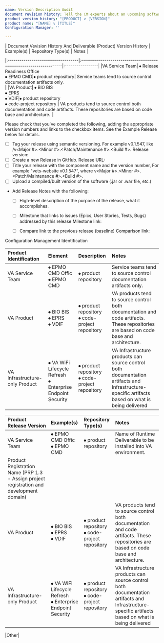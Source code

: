 ```yaml
---
name: Version Description Audit
document revision history: Tell the CM experts about an upcoming software release
product version history: "[PRODUCT] v [VERSION]"
product name: "[NAME] v [TITLE]"
Configuration Manager: ''

---
```


| Document Vevision History
And
Deliverable (Product) Version History | Example(s) |  Repository Type(s)    | Notes |

|:------------------------------------|:--------------------------------------------------------------------|:-----------------|
|VA Service Team|
 ⦁ Release Readiness Office<br> 
 ⦁ EPMO CMD|⦁ product repository| Service teams tend to source control documentation artifacts only. </br> |
|VA Product| ⦁ BIO BIS </br> ⦁ EPRS </br>  ⦁ VDIF|⦁ product repository<br>⦁ code-project repository | VA products tend to source control both documentation and code artifacts. These repositories are based on code base and architecture. |


Please check that you've completed the following, adding the appropriate version numbers and links to the checkbox items. See the Example Release below for details.

- [ ] Tag your release using semantic versioning. For example v0.1.547, like /v<Major #>.<Minor #>.<Patch/Maintenance #>.<Build #>.
	Release version: 
- [ ] Create a new Release in GitHub. 
	Release URL:
- [ ] Title your release with the component name and the version number, For example "vets-website v0.1.547", where <Product> v<Major #>.<Minor #>.<Patch/Maintenance #>.<Build #>.
- [ ] Upload a compiled/built version of the software (.jar or .war file, etc.)
- Add Release Notes with the following: 
	- [ ] High-level description of the purpose of the release, what it accomplishes.
	- [ ] Milestone that links to issues (Epics, User Stories, Tests, Bugs) addressed by this release 
		Milestone link:
	- [ ] Compare link to the previous release (baseline)
		Comparison link:


<!--	
### Example Release: Reading Time v1.1.0

Please reference the 1.1.0 release of our demonstration Reading Time app:
https://github.com/department-of-veterans-affairs/reading-time-demo/releases/tag/v1.1.0

Product/Project Name: Reading Time

Product/Project Repository: https://github.com/department-of-veterans-affairs/reading-time-demo

Release tag & title (v followed by the semantic version number): v.1.1.0

Release URL: 
https://github.com/department-of-veterans-affairs/reading-time-demo/releases/tag/v1.1.0

Release notes:

> Adding a book rating feature and other updates.
> 
> User stories and tasks addressed by this release:
> https://github.com/department-of-veterans-affairs/reading-time-demo/milestone/1
> 
> Differences between this release and the previous baseline: https://github.com/department-of-veterans-affairs/reading-time-demo/compare/v1.0.165...v1.1.0

-->

Configuration Management Identification


| Product Identification | Element |  Description	   | Notes |
|:---------------------------------|:-------------|:--------------------------------------------------------------------|:-----------------|
|VA Service Team| ⦁ EPMO CMD Offic<br> ⦁ EPMO CMD|⦁ product repository| Service teams tend to source control documentation artifacts only. |
|VA Product| ⦁ BIO BIS <br>⦁ EPRS</br>⦁ VDIF|⦁ product repository<br>⦁ code-project repository | VA products tend to source control both documentation and code artifacts. These repositories are based on code base and architecture. |
|VA Infrastructure-only Product|</br> ⦁ VA WiFi Lifecycle Refresh<br>⦁ Enterprise Endpoint Security|⦁ product repository<br>⦁ code-project repository| VA Infrastructure products can source control both documentation artifacts and Infrastructure-specific artifacts based on what is being delivered |

| Product Release Version | Example(s)  |  Repository Type(s)    | Notes |
|:---------------------------------|:-------------|:--------------------------------------------------------------------|:-----------------|
|VA Service Team| ⦁ EPMO CMD Offic<br> ⦁ EPMO CMD|⦁ product repository|Name of Runtime Deliverable to be installed into VA environment. 
Product Registration Name (PRP 1.3 - Assign project registration and development domain) |
|VA Product| ⦁ BIO BIS <br>⦁ EPRS</br>⦁ VDIF|⦁ product repository<br>⦁ code-project repository | VA products tend to source control both documentation and code artifacts. These repositories are based on code base and architecture. |
|VA Infrastructure-only Product|</br> ⦁ VA WiFi Lifecycle Refresh<br>⦁ Enterprise Endpoint Security|⦁ product repository<br>⦁ code-project repository| VA Infrastructure products can source control both documentation artifacts and Infrastructure-specific artifacts based on what is being delivered |


|Other|

